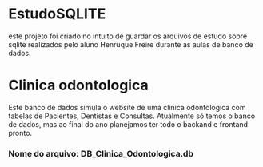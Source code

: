 # EstudoSQLITE

este projeto foi criado no intuito de guardar os arquivos de estudo sobre sqlite realizados pelo aluno
Henruque Freire durante as aulas de banco de dados.

# Clinica odontologica
Este banco de dados simula o website de uma clinica odontologica com tabelas de Pacientes, Dentistas e Consultas.
Atualmente só temos o banco de dados, mas ao final do ano planejamos ter todo o backand e frontand pronto.

### Nome do arquivo: DB_Clinica_Odontologica.db